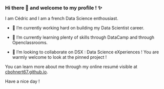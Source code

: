 ### Hi there 👋 and welcome to my profile ! ✨

I am Cédric and I am a french Data Science enthousiast.

- 🔭 I’m currently working hard on building my Data Scientist career. 

- 🌱 I’m currently learning plenty of skills through DataCamp and through Openclassrooms. 

- 👯 I’m looking to collaborate on DSX : Data Science eXperiences ! You are warmly welcome to look at the pinned project !

You can learn more about me through my online resumé visible at [cbohnert67.github.io](cbohnert.github.io).

Have a nice day !

<!--
**cbohnert67/cbohnert67** is a ✨ _special_ ✨ repository because its `README.md` (this file) appears on your GitHub profile.

Here are some ideas to get you started:

- 🔭 I’m currently working on ...
- 🌱 I’m currently learning ...
- 👯 I’m looking to collaborate on ...
- 🤔 I’m looking for help with ...
- 💬 Ask me about ...
- 📫 How to reach me: ...
- 😄 Pronouns: ...
- ⚡ Fun fact: ...
-->


